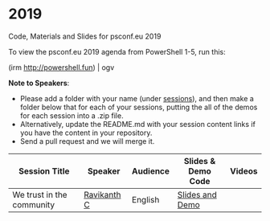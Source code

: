 # 2019
Code, Materials and Slides for psconf.eu 2019

To view the psconf.eu 2019 agenda from PowerShell 1-5, run this:

(irm http://powershell.fun)  | ogv

**Note to Speakers**:

- Please add a folder with your name (under [sessions](<https://github.com/psconfeu/2019/tree/master/sessions>)), and then make a folder below that for each of your sessions, putting the all of the demos for each session into a .zip file.
- Alternatively, update the README.md with your session content links if you have the content in your repository.
- Send a pull request and we will merge it.

| Session Title  | Speaker | Audience | Slides & Demo Code | Videos |
| ------------- | ------------- | ------------- | -------------------------- | ------------- |
| We trust in the community| [Ravikanth C](https://github.com/rchaganti) | English | [Slides and Demo](https://github.com/psconfeu/2019/blob/master/sessions/Ravikanth%20Chaganti/01-WeTrustInTheCommunity.zip)
